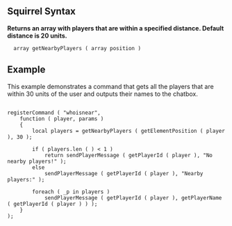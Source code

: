 ## Squirrel Syntax ##
**Returns an array with players that are within a specified distance. Default distance is 20 units.**

```
  array getNearbyPlayers ( array position )
```

## Example ##
This example demonstrates a command that gets all the players that are within 30 units of the user and outputs their names to the chatbox.

```

registerCommand ( "whoisnear",
	function ( player, params )
	{
		local players = getNearbyPlayers ( getElementPosition ( player ), 30 ); 
		
		if ( players.len ( ) < 1 )
			return sendPlayerMessage ( getPlayerId ( player ), "No nearby players!" );
		else
			sendPlayerMessage ( getPlayerId ( player ), "Nearby players:" );
		
		foreach ( _p in players )
			sendPlayerMessage ( getPlayerId ( player ), getPlayerName ( getPlayerId ( player ) ) );
	}
);
```